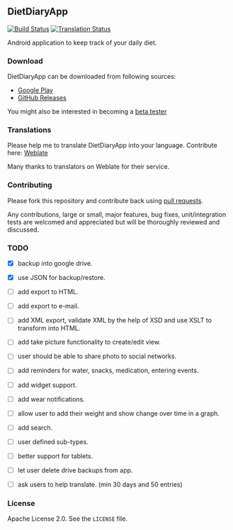 ## DietDiaryApp

[![Build Status](https://travis-ci.org/canyapan/DietDiaryApp.svg?branch=master)](https://travis-ci.org/canyapan/DietDiaryApp) [![Translation Status](https://hosted.weblate.org/widgets/diet-diary/-/svg-badge.svg)](https://hosted.weblate.org/engage/diet-diary/?utm_source=widget)

Android application to keep track of your daily diet.


### Download

DietDiaryApp can be downloaded from following sources:

- [Google Play](https://play.google.com/store/apps/details?id=com.canyapan.dietdiaryapp)
- [GitHub Releases](https://github.com/canyapan/DietDiaryApp/releases)

You might also be interested in becoming a [beta tester](https://play.google.com/apps/testing/com.canyapan.dietdiaryapp)


### Translations

Please help me to translate DietDiaryApp into your language. Contribute here: [Weblate](https://hosted.weblate.org/projects/diet-diary/strings/)

Many thanks to translators on Weblate for their service.


### Contributing

Please fork this repository and contribute back using [pull requests](https://github.com/canyapan/DietDiaryApp/pulls).

Any contributions, large or small, major features, bug fixes, unit/integration tests are welcomed and appreciated
but will be thoroughly reviewed and discussed.


### TODO

- [X] backup into google drive.
- [X] use JSON for backup/restore.
- [ ] add export to HTML.
- [ ] add export to e-mail.
- [ ] add XML export, validate XML by the help of XSD and use XSLT to transform into HTML.
- [ ] add take picture functionality to create/edit view.
- [ ] user should be able to share photo to social networks.
- [ ] add reminders for water, snacks, medication, entering events.
- [ ] add widget support.
- [ ] add wear notifications.
- [ ] allow user to add their weight and show change over time in a graph.
- [ ] add search.
- [ ] user defined sub-types.
- [ ] better support for tablets.
- [ ] let user delete drive backups from app.
- [ ] ask users to help translate. (min 30 days and 50 entries)


### License
    
Apache License 2.0. See the `LICENSE` file.
